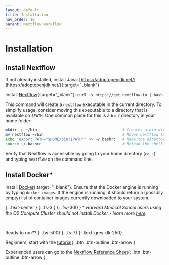 ```yaml
---
layout: default
title: Installation
nav_order: 10
parent: Nextflow workflow
---
```


# Installation

## Install Nextflow

If not already installed, install Java: [https://adoptopenjdk.net/](https://adoptopenjdk.net/){:target="_blank"}

Install [Nextflow](https://www.nextflow.io/){:target="_blank"}: `curl -s https://get.nextflow.io | bash`

This command will create a `nextflow` executable in the current directory. To simplify usage, consider moving this executable to a directory that is available on `$PATH`. One common place for this is a `bin/` directory in your home folder:

``` bash
mkdir -p ~/bin                                      # Creates a bin directory in the home folder
mv nextflow ~/bin                                   # Moves nextflow to that directory
echo 'export PATH="$HOME/bin:$PATH"' >> ~/.bashrc   # Make the directory accessible on $PATH
source ~/.bashrc                                    # Reload the shell configuration
```

Verify that Nextflow is accessible by going to your home directory (`cd ~`) and typing `nextflow` on the command line.

## Install Docker*

Install [Docker](https://docs.docker.com/install/){:target="_blank"}. Ensure that the Docker engine is running by typing `docker images`. If the engine is running, it should return a (possibly empty) list of container images currently downloaded to your system.

{: .text-center }
{: .fs-3 }
{: .fw-300 }
\* *Harvard Medical School users using the O2 Compute Cluster should not install Docker - learn more [here](../advanced-topics/run-O2.html).*	

<br>

Ready to run??
{: .fw-500}
{: .fs-7}
{: .text-grey-dk-250}

Beginners, start with the [tutorial]({{site.baseurl}}/tutorial/tutorial.html){: .btn .btn-outline .btn-arrow }

Experienced users can go to the [Nextflow Reference Sheet](./){: .btn .btn-outline .btn-arrow }